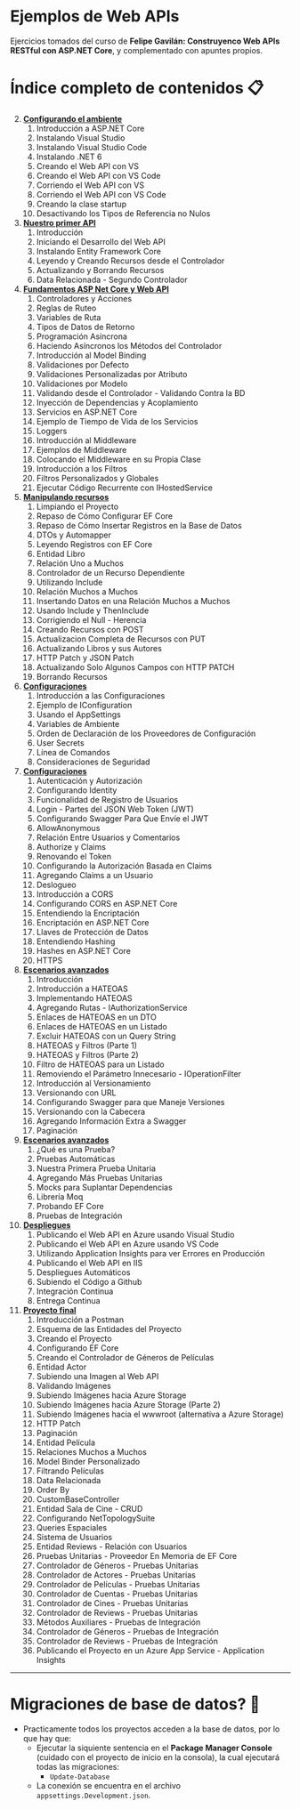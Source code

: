 # Ejemplos de Web APIs
Ejercicios tomados del curso de **Felipe Gavilán: Construyenco Web APIs RESTful con ASP.NET Core**, y complementado con apuntes propios.

# Índice completo de contenidos 📋
2. **[Configurando el ambiente](#Tema_02_Ambiente)**
	1. Introducción a ASP.NET Core
	2. Instalando Visual Studio
	3. Instalando Visual Studio Code
	4. Instalando .NET 6
	5. Creando el Web API con VS
	6. Creando el Web API con VS Code
	7. Corriendo el Web API con VS
	8. Corriendo el Web API con VS Code
	9. Creando la clase startup
	10. Desactivando los Tipos de Referencia no Nulos
3. **[Nuestro primer API](#Tema_03_Primer_API)**	
	1. Introducción
	2. Iniciando el Desarrollo del Web API
	3. Instalando Entity Framework Core
	4. Leyendo y Creando Recursos desde el Controlador
	5. Actualizando y Borrando Recursos
	6. Data Relacionada - Segundo Controlador
4. **[Fundamentos ASP Net Core y Web API](#Tema_04_Fundamentos)**
	1. Controladores y Acciones
	2. Reglas de Ruteo
	3. Variables de Ruta
	4. Tipos de Datos de Retorno
	5. Programación Asíncrona
	6. Haciendo Asíncronos los Métodos del Controlador
	7. Introducción al Model Binding
	8. Validaciones por Defecto
	9. Validaciones Personalizadas por Atributo
	10. Validaciones por Modelo
	11. Validando desde el Controlador - Validando Contra la BD
	12. Inyección de Dependencias y Acoplamiento
	13. Servicios en ASP.NET Core
	14. Ejemplo de Tiempo de Vida de los Servicios
	15. Loggers
	16. Introducción al Middleware
	17. Ejemplos de Middleware
	18. Colocando el Middleware en su Propia Clase
	19. Introducción a los Filtros
	20. Filtros Personalizados y Globales
	21. Ejecutar Código Recurrente con IHostedService
5. **[Manipulando recursos](#Tema_05_Recursos)**
	1. Limpiando el Proyecto
	2. Repaso de Cómo Configurar EF Core
	3. Repaso de Cómo Insertar Registros en la Base de Datos
	4. DTOs y Automapper
	5. Leyendo Registros con EF Core
	6. Entidad Libro
	7. Relación Uno a Muchos
	8. Controlador de un Recurso Dependiente
	9. Utilizando Include
	10. Relación Muchos a Muchos
	11. Insertando Datos en una Relación Muchos a Muchos
	12. Usando Include y ThenInclude
	13. Corrigiendo el Null - Herencia
	14. Creando Recursos con POST
	15. Actualizacion Completa de Recursos con PUT
	16. Actualizando Libros y sus Autores
	17. HTTP Patch y JSON Patch
	18. Actualizando Solo Algunos Campos con HTTP PATCH
	19. Borrando Recursos
6. **[Configuraciones](#Tema_06_Configuraciones)**
	1. Introducción a las Configuraciones
	2. Ejemplo de IConfiguration
	3. Usando el AppSettings
	4. Variables de Ambiente
	5. Orden de Declaración de los Proveedores de Configuración
	6. User Secrets
	7. Línea de Comandos
	8. Consideraciones de Seguridad
7. **[Configuraciones](#Tema_07_Seguridad)**
	1. Autenticación y Autorización
	2. Configurando Identity
	3. Funcionalidad de Registro de Usuarios
	4. Login - Partes del JSON Web Token (JWT)
	5. Configurando Swagger Para Que Envíe el JWT
	6. AllowAnonymous
	7. Relación Entre Usuarios y Comentarios
	8. Authorize y Claims
	9. Renovando el Token
	10. Configurando la Autorización Basada en Claims
	11. Agregando Claims a un Usuario
	12. Deslogueo
	13. Introducción a CORS
	14. Configurando CORS en ASP.NET Core
	15. Entendiendo la Encriptación
	16. Encriptación en ASP.NET Core
	17. Llaves de Protección de Datos
	18. Entendiendo Hashing
	19. Hashes en ASP.NET Core
	20. HTTPS
8. **[Escenarios avanzados](#Tema_08_Escenarios_Avanzados)**
	1. Introducción
	2. Introducción a HATEOAS
	3. Implementando HATEOAS
	4. Agregando Rutas - IAuthorizationService
	5. Enlaces de HATEOAS en un DTO
	6. Enlaces de HATEOAS en un Listado
	7. Excluir HATEOAS con un Query String
	8. HATEOAS y Filtros (Parte 1)
	9. HATEOAS y Filtros (Parte 2)
	10. Filtro de HATEOAS para un Listado
	11. Removiendo el Parámetro Innecesario - IOperationFilter
	12. Introducción al Versionamiento
	13. Versionando con URL
	14. Configurando Swagger para que Maneje Versiones
	15. Versionando con la Cabecera
	16. Agregando Información Extra a Swagger
	17. Paginación
9. **[Escenarios avanzados](#Tema_09_Pruebas_Automaticas)**
	1. ¿Qué es una Prueba?
	2. Pruebas Automáticas
	3. Nuestra Primera Prueba Unitaria
	4. Agregando Más Pruebas Unitarias
	5. Mocks para Suplantar Dependencias
	6. Librería Moq
	7. Probando EF Core
	8. Pruebas de Integración
10. **[Despliegues](#Tema_10_Despliegues)**
	1. Publicando el Web API en Azure usando Visual Studio
	2. Publicando el Web API en Azure usando VS Code
	3. Utilizando Application Insights para ver Errores en Producción
	4. Publicando el Web API en IIS
	5. Despliegues Automáticos
	6. Subiendo el Código a Github
	7. Integración Continua
	8. Entrega Continua
11. **[Proyecto final](#Tema_11_Proyecto_Final)**
	1. Introducción a Postman
	2. Esquema de las Entidades del Proyecto
	3. Creando el Proyecto
	4. Configurando EF Core
	5. Creando el Controlador de Géneros de Películas
	6. Entidad Actor
	7. Subiendo una Imagen al Web API
	8. Validando Imágenes
	9. Subiendo Imágenes hacia Azure Storage
	10. Subiendo Imágenes hacia Azure Storage (Parte 2)
	11. Subiendo Imágenes hacia el wwwroot (alternativa a Azure Storage)
	12. HTTP Patch
	13. Paginación
	14. Entidad Película
	15. Relaciones Muchos a Muchos
	16. Model Binder Personalizado
	17. Filtrando Películas
	19. Data Relacionada
	19. Order By
	20. CustomBaseController
	21. Entidad Sala de Cine - CRUD
	22. Configurando NetTopologySuite
	23. Queries Espaciales
	24. Sistema de Usuarios
	25. Entidad Reviews - Relación con Usuarios
	26. Pruebas Unitarias - Proveedor En Memoria de EF Core
	27. Controlador de Géneros - Pruebas Unitarias
	28. Controlador de Actores - Pruebas Unitarias
	29. Controlador de Películas - Pruebas Unitarias
	30. Controlador de Cuentas - Pruebas Unitarias
	31. Controlador de Cines - Pruebas Unitarias
	32. Controlador de Reviews - Pruebas Unitarias
	33. Métodos Auxiliares - Pruebas de Integración
	34. Controlador de Géneros - Pruebas de Integración
	35. Controlador de Reviews - Pruebas de Integración
	36. Publicando el Proyecto en un Azure App Service - Application Insights	
---

# Migraciones de base de datos? 🔩 <a name="Migraciones"></a>
* Practicamente todos los proyectos acceden a la base de datos, por lo que hay que:
  * Ejecutar la siquiente sentencia en el **Package Manager Console** (cuidado con el proyecto de inicio en la consola), la cual ejecutará todas las migraciones:
    * ```Update-Database```
  * La conexión se encuentra en el archivo ```appsettings.Development.json```.
